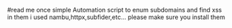 #read me once
simple Automation script to  enum subdomains and find xss in them i used nambu,httpx,subfider,etc...
please make sure you install them 
